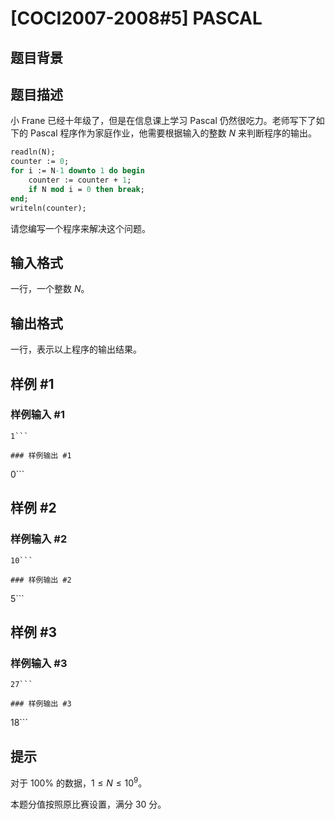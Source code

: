 # [COCI2007-2008#5] PASCAL

## 题目背景



## 题目描述

小 Frane 已经十年级了，但是在信息课上学习 Pascal 仍然很吃力。老师写下了如下的 Pascal 程序作为家庭作业，他需要根据输入的整数 $N$ 来判断程序的输出。

```pascal
readln(N);
counter := 0;
for i := N-1 downto 1 do begin
	counter := counter + 1;
	if N mod i = 0 then break;
end;
writeln(counter); 
```

请您编写一个程序来解决这个问题。

## 输入格式

一行，一个整数 $N$。

## 输出格式

一行，表示以上程序的输出结果。

## 样例 #1

### 样例输入 #1
```
1```

### 样例输出 #1

```
0```

## 样例 #2

### 样例输入 #2
```
10```

### 样例输出 #2

```
5```

## 样例 #3

### 样例输入 #3
```
27```

### 样例输出 #3

```
18```

## 提示

对于 $100\%$ 的数据，$1\le N\le10^9$。

本题分值按照原比赛设置，满分 $30$ 分。
